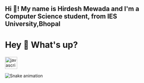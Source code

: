 <h2 align="left">Hi 👋! My name is Hirdesh Mewada and I'm a Computer Science student, from IES University,Bhopal</h2>

<h1 align="left">Hey 👋 What's up?</h1>


###

<div align="left">
  <img src="https://cdn.jsdelivr.net/gh/devicons/devicon/icons/javascript/javascript-original.svg" height="40" alt="javascript logo"  />
  
   ![Snake animation](https://github.com/eagrundy/eagrundy/blob/output/github-contribution-grid-snake.svg)
</div>

###
